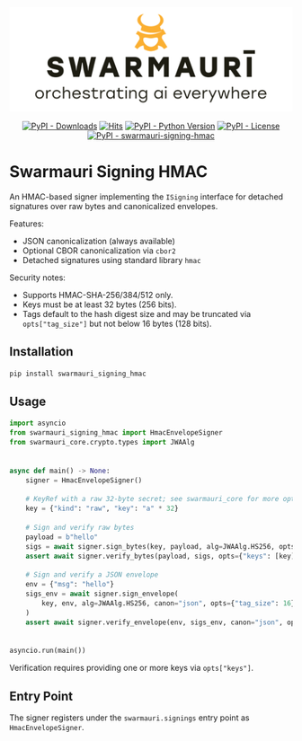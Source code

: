 ![Swamauri Logo](https://github.com/swarmauri/swarmauri-sdk/blob/3d4d1cfa949399d7019ae9d8f296afba773dfb7f/assets/swarmauri.brand.theme.svg)

<p align="center">
    <a href="https://pypi.org/project/swarmauri-signing-hmac/">
        <img src="https://img.shields.io/pypi/dm/swarmauri-signing-hmac" alt="PyPI - Downloads"/></a>
    <a href="https://hits.sh/github.com/swarmauri/swarmauri-sdk/tree/master/pkgs/standards/swarmauri_signing_hmac/">
        <img alt="Hits" src="https://hits.sh/github.com/swarmauri/swarmauri-sdk/tree/master/pkgs/standards/swarmauri_signing_hmac.svg"/></a>
    <a href="https://pypi.org/project/swarmauri-signing-hmac/">
        <img src="https://img.shields.io/pypi/pyversions/swarmauri-signing-hmac" alt="PyPI - Python Version"/></a>
    <a href="https://pypi.org/project/swarmauri-signing-hmac/">
        <img src="https://img.shields.io/pypi/l/swarmauri-signing-hmac" alt="PyPI - License"/></a>
    <a href="https://pypi.org/project/swarmauri-signing-hmac/">
        <img src="https://img.shields.io/pypi/v/swarmauri-signing-hmac?label=swarmauri-signing-hmac&color=green" alt="PyPI - swarmauri-signing-hmac"/></a>
</p>

# Swarmauri Signing HMAC

An HMAC-based signer implementing the `ISigning` interface for detached
signatures over raw bytes and canonicalized envelopes.

Features:
- JSON canonicalization (always available)
- Optional CBOR canonicalization via `cbor2`
- Detached signatures using standard library `hmac`

Security notes:
- Supports HMAC-SHA-256/384/512 only.
- Keys must be at least 32 bytes (256 bits).
- Tags default to the hash digest size and may be truncated via
  `opts["tag_size"]` but not below 16 bytes (128 bits).

## Installation

```bash
pip install swarmauri_signing_hmac
```

## Usage

```python
import asyncio
from swarmauri_signing_hmac import HmacEnvelopeSigner
from swarmauri_core.crypto.types import JWAAlg


async def main() -> None:
    signer = HmacEnvelopeSigner()

    # KeyRef with a raw 32-byte secret; see swarmauri_core for more options
    key = {"kind": "raw", "key": "a" * 32}

    # Sign and verify raw bytes
    payload = b"hello"
    sigs = await signer.sign_bytes(key, payload, alg=JWAAlg.HS256, opts={"tag_size": 16})
    assert await signer.verify_bytes(payload, sigs, opts={"keys": [key]})

    # Sign and verify a JSON envelope
    env = {"msg": "hello"}
    sigs_env = await signer.sign_envelope(
        key, env, alg=JWAAlg.HS256, canon="json", opts={"tag_size": 16}
    )
    assert await signer.verify_envelope(env, sigs_env, canon="json", opts={"keys": [key]})


asyncio.run(main())
```

Verification requires providing one or more keys via `opts["keys"]`.

## Entry Point

The signer registers under the `swarmauri.signings` entry point as `HmacEnvelopeSigner`.
